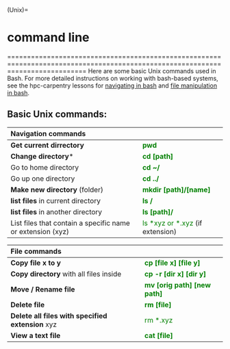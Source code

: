 (Unix)=
# command line
================================================================================================================================
Here are some basic Unix commands used in Bash. For more detailed instructions on working with bash-based systems, see the hpc-carpentry lessons for [navigating in bash](http://www.hpc-carpentry.org/hpc-shell/02-navigation/index.html) and [file manipulation in bash](http://www.hpc-carpentry.org/hpc-shell/03-files/index.html).

## Basic Unix commands:

|Navigation commands         |                |
|:--------------------- | :------------------ |
| **Get current dirrectory** | **<span style='color:green'> pwd </span>** 
| **Change directory***      | **<span style='color:green'> cd [path] </span>** |
| Go to home directory  | **<span style='color:green'> cd ~/ </span>** |
| Go up one directory  | **<span style='color:green'> cd ../ </span>** |
| **Make new directory** (folder) | **<span style='color:green'> mkdir [path]/[name] </span>** |
| **list files** in current directory | **<span style='color:green'> ls / </span>** |
| **list files** in another directory | **<span style='color:green'> ls [path]/ </span>** |
| List files that contain a specific name or extension (xyz) | <span style='color:green'> ls *xyz or *.xyz </span>(if extension) |

|File commands         |                |
|:--------------------- | :------------------ |
| **Copy file x to y** | **<span style='color:green'> cp [file x] [file y]</span>** 
| **Copy directory** with all files inside | **<span style='color:green'> cp -r [dir x] [dir y] </span>** |
| **Move / Rename file** | **<span style='color:green'> mv [orig path] [new path] </span>** |
| **Delete file** | **<span style='color:green'> rm [file] </span>** |
| **Delete all files with specified extension** xyz | <span style='color:green'> rm *.xyz </span> |
| **View a text file**  | **<span style='color:green'> cat [file] </span>** |